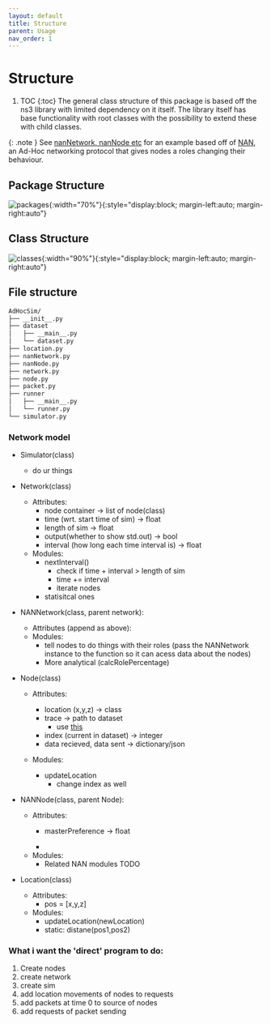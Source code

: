 ```yaml
---
layout: default
title: Structure
parent: Usage
nav_order: 1
---
```

# Structure
1. TOC
{:toc}
The general class structure of this package is based off the ns3 library with limited dependency on it itself. The library itself has base functionality with root classes with the possibility to extend these with child classes. 

{: .note }
See [nanNetwork, nanNode etc](https://github.com/dylanfranks3/AdHocSim/src) for an example based off of [NAN](https://ieeexplore.ieee.org/document/7096294), an Ad-Hoc networking protocol that gives nodes a roles changing their behaviour. 

## Package Structure
![packages]({{site.baseurl}}/assets/packages.png){:width="70%"}{:style="display:block; margin-left:auto; margin-right:auto"}

## Class Structure

![classes]({{site.baseurl}}/AdHocSimSite/assets/classes.png){:width="90%"}{:style="display:block; margin-left:auto; margin-right:auto"}

## File structure
``` bash
AdHocSim/
├── __init__.py
├── dataset
│   ├── __main__.py
│   └── dataset.py
├── location.py
├── nanNetwork.py
├── nanNode.py
├── network.py
├── node.py
├── packet.py
├── runner
│   ├── __main__.py
│   └── runner.py
└── simulator.py
```



### Network model







- Simulator(class)
    - do ur things

- Network(class)
    - Attributes:
        - node container -> list of node(class)
        - time (wrt. start time of sim) -> float 
        - length of sim -> float
        - output(whether to show std.out) -> bool 
        - interval (how long each time interval is) -> float
    - Modules:
        - nextInterval()
            - check if time + interval > length of sim
            - time += interval
            - iterate nodes
        - statisitcal ones

- NANNetwork(class, parent network):
    - Attributes (append as above):
    - Modules:
        - tell nodes to do things with their roles (pass the NANNetwork instance to the function so it can acess data about the nodes)
        - More analytical (calcRolePercentage)
        


- Node(class)
    - Attributes:
        - location (x,y,z) -> class
        - trace -> path to dataset
            - use [this](https://arc.net/l/quote/tiraorhu)
        - index (current in dataset) -> integer
        - data recieved, data sent -> dictionary/json

    - Modules:
        - updateLocation
            - change index as well

- NANNode(class, parent Node):
    - Attributes:
        - masterPreference -> float

        - 
    - Modules:
        - Related NAN modules TODO


- Location(class)
    - Attributes:
        - pos = [x,y,z]
    - Modules:
        - updateLocation(newLocation)
        - static: distane(pos1,pos2)



### What i want the 'direct' program to do:
1. Create nodes
2. create network
3. create sim
4. add location movements of nodes to requests
5. add packets at time 0 to source of nodes
6. add requests of packet sending 

